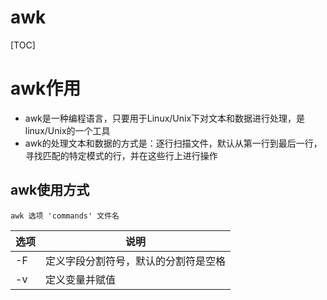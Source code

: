 # awk

[TOC]

# awk作用

- awk是一种编程语言，只要用于Linux/Unix下对文本和数据进行处理，是linux/Unix的一个工具
- awk的处理文本和数据的方式是：逐行扫描文件，默认从第一行到最后一行，寻找匹配的特定模式的行，并在这些行上进行操作

## awk使用方式

~~~shell
awk 选项 'commands' 文件名
~~~

| 选项 | 说明                                 |
| ---- | ------------------------------------ |
| -F   | 定义字段分割符号，默认的分割符是空格 |
| -v   | 定义变量并赋值                       |

